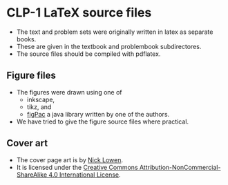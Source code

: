 # CLP-1 LaTeX source files
* The text and problem sets were originally written in latex as separate books.
* These are given in the textbook and problembook subdirectores.
* The source files should be compiled with pdflatex.

## Figure files
* The figures were drawn using one of
    * inkscape,
    * tikz, and
    * [figPac](http://www.math.ubc.ca/~feldman/figPacDoc/figPacIntro.html) a java library written by one of the authors.
* We have tried to give the figure source files where practical.

## Cover art
* The cover page art is by [Nick Lowen](http://nloewen.com/).
* It is licensed under the [Creative Commons Attribution-NonCommercial-ShareAlike 4.0 International License](https://creativecommons.org/licenses/by-nc-sa/4.0/).

